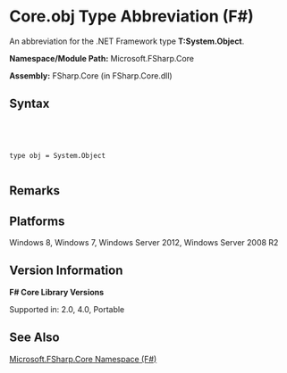 # Core.obj Type Abbreviation (F#)

An abbreviation for the .NET Framework type **T:System.Object**.

**Namespace/Module Path:** Microsoft.FSharp.Core

**Assembly:** FSharp.Core (in FSharp.Core.dll)


## Syntax



```




type obj = System.Object


```





## Remarks

## Platforms
Windows 8, Windows 7, Windows Server 2012, Windows Server 2008 R2


## Version Information
**F# Core Library Versions**

Supported in: 2.0, 4.0, Portable




## See Also
[Microsoft.FSharp.Core Namespace &#40;F&#35;&#41;](Microsoft.FSharp.Core-Namespace-%5BFSharp%5D.md)

